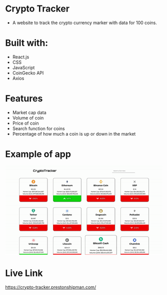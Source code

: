 # Crypto Tracker

- A website to track the crypto currency marker with data for 100 coins.

# Built with:
- React.js
- CSS
- JavaScript
- CoinGecko API
- Axios

# Features
- Market cap data
- Volume of coin
- Price of coin
- Search function for coins
- Percentage of how much a coin is up or down in the market

# Example of app
![](CryptoTracker.gif)

# Live Link
https://crypto-tracker.prestonshipman.com/
